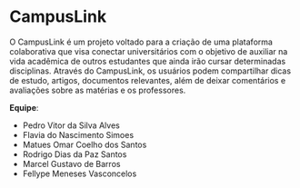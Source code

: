 ﻿# CampusLink

O CampusLink é um projeto voltado para a criação de uma plataforma colaborativa que visa conectar universitários com o objetivo de auxiliar na vida acadêmica de outros estudantes que ainda irão cursar determinadas disciplinas. Através do CampusLink, os usuários podem compartilhar dicas de estudo, artigos, documentos relevantes, além de deixar comentários e avaliações sobre as matérias e os professores.

**Equipe**:
- Pedro Vitor da Silva Alves
- Flavia do Nascimento Simoes
- Matues Omar Coelho dos Santos
- Rodrigo Dias da Paz Santos
- Marcel Gustavo de Barros
- Fellype Meneses Vasconcelos
